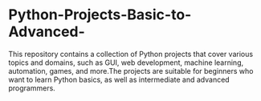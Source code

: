 # Python-Projects-Basic-to-Advanced-
This repository contains a collection of Python projects that cover various topics and domains, such as GUI, web development, machine learning, automation, games, and more.The projects are suitable for beginners who want to learn Python basics, as well as intermediate and advanced programmers.

